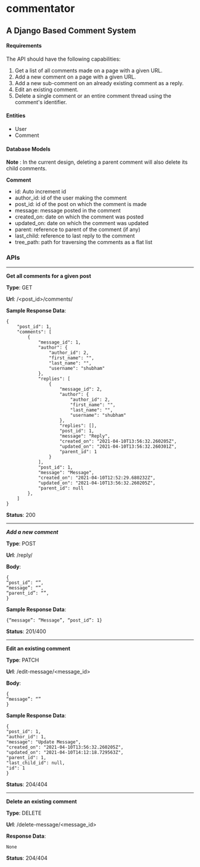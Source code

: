 # commentator
## A Django Based Comment System

#### Requirements
The API should have the following capabilities:
1. Get a list of all comments made on a page with a given URL.
2. Add a new comment on a page with a given URL.
3. Add a new sub-comment on an already existing comment as a reply.
4. Edit an existing comment.
5. Delete a single comment or an entire comment thread using the comment's identifier.

#### Entities
- User
- Comment

#### Database Models

**Note** : In the current design, deleting a parent comment will also delete its child comments.

**Comment**
- id: Auto increment id
- author_id: id of the user making the comment 
- post_id: id of the post on which the comment is made
- message: message posted in the comment
- created_on: date on which the comment was posted
- updated_on: date on which the comment was updated
- parent: reference to parent of the comment (if any)  
- last_child: reference to last reply to the comment
- tree_path: path for traversing the comments as a flat list

### APIs

---
****Get all comments for a given post****

**Type**: GET

**Url**: /<post_id>/comments/

**Sample Response Data**: 

    {
        "post_id": 1,
        "comments": [
            {
                "message_id": 1,
                "author": {
                    "author_id": 2,
                    "first_name": "",
                    "last_name": "",
                    "username": "shubham"
                },
                "replies": [
                    {
                        "message_id": 2,
                        "author": {
                            "author_id": 2,
                            "first_name": "",
                            "last_name": "",
                            "username": "shubham"
                        },
                        "replies": [],
                        "post_id": 1,
                        "message": "Reply",
                        "created_on": "2021-04-10T13:56:32.260205Z",
                        "updated_on": "2021-04-10T13:56:32.260301Z",
                        "parent_id": 1
                    }
                ],
                "post_id": 1,
                "message": "Message",
                "created_on": "2021-04-10T12:52:29.680232Z",
                "updated_on": "2021-04-10T13:56:32.260205Z",
                "parent_id": null
            },
        ]
    }
**Status**: 200

---
***Add a new comment***

**Type**: POST

**Url**: /reply/

**Body**:

    {
    “post_id”: “”,
    “message”: “”,
    “parent_id”: “”,
    }

**Sample Response Data**: 

    {“message”: “Message”, “post_id”: 1}

**Status**: 201/400

---
****Edit an existing comment****

**Type**: PATCH

**Url**: /edit-message/<message_id>

**Body**:

    {
    “message”: “”
    }
 
**Sample Response Data**: 

    {
    "post_id": 1,
    "author_id": 1,
    "message": "Update Message",
    "created_on": "2021-04-10T13:56:32.260205Z",
    "updated_on": "2021-04-10T14:12:18.729563Z",
    "parent_id": 1,
    "last_child_id": null,
    "id": 1
    }

 
**Status**: 204/404

---
****Delete an existing comment****

**Type**: DELETE
    
**Url**: /delete-message/<message_id>
 
**Response Data**:

    None 
**Status**: 204/404
